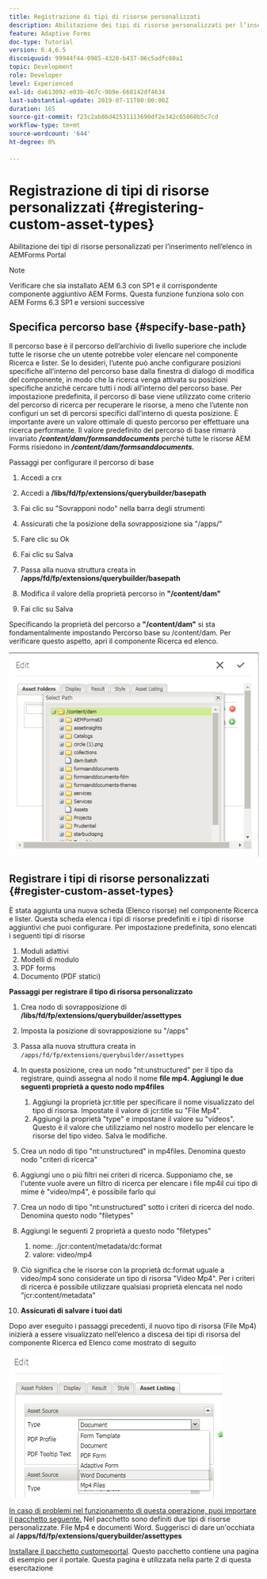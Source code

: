 ```yaml
---
title: Registrazione di tipi di risorse personalizzati
description: Abilitazione dei tipi di risorse personalizzati per l’inserimento nell’elenco in AEMForms Portal
feature: Adaptive Forms
doc-type: Tutorial
version: 6.4,6.5
discoiquuid: 99944f44-0985-4320-b437-06c5adfc60a1
topic: Development
role: Developer
level: Experienced
exl-id: da613092-e03b-467c-9b9e-668142df4634
last-substantial-update: 2019-07-11T00:00:00Z
duration: 165
source-git-commit: f23c2ab86d42531113690df2e342c65060b5c7cd
workflow-type: tm+mt
source-wordcount: '644'
ht-degree: 0%

---
```


# Registrazione di tipi di risorse personalizzati {#registering-custom-asset-types}

Abilitazione dei tipi di risorse personalizzati per l’inserimento nell’elenco in AEMForms Portal

>[!NOTE]
>
>Verificare che sia installato AEM 6.3 con SP1 e il corrispondente componente aggiuntivo AEM Forms. Questa funzione funziona solo con AEM Forms 6.3 SP1 e versioni successive

## Specifica percorso base {#specify-base-path}

Il percorso base è il percorso dell’archivio di livello superiore che include tutte le risorse che un utente potrebbe voler elencare nel componente Ricerca e lister. Se lo desideri, l’utente può anche configurare posizioni specifiche all’interno del percorso base dalla finestra di dialogo di modifica del componente, in modo che la ricerca venga attivata su posizioni specifiche anziché cercare tutti i nodi all’interno del percorso base. Per impostazione predefinita, il percorso di base viene utilizzato come criterio del percorso di ricerca per recuperare le risorse, a meno che l’utente non configuri un set di percorsi specifici dall’interno di questa posizione. È importante avere un valore ottimale di questo percorso per effettuare una ricerca performante. Il valore predefinito del percorso di base rimarrà invariato **_/content/dam/formsanddocuments_** perché tutte le risorse AEM Forms risiedono in **_/content/dam/formsanddocuments._**

Passaggi per configurare il percorso di base

1. Accedi a crx
1. Accedi a **/libs/fd/fp/extensions/querybuilder/basepath**

1. Fai clic su &quot;Sovrapponi nodo&quot; nella barra degli strumenti
1. Assicurati che la posizione della sovrapposizione sia &quot;/apps/&quot;
1. Fare clic su Ok
1. Fai clic su Salva
1. Passa alla nuova struttura creata in **/apps/fd/fp/extensions/querybuilder/basepath**

1. Modifica il valore della proprietà percorso in **&quot;/content/dam&quot;**
1. Fai clic su Salva

Specificando la proprietà del percorso a **&quot;/content/dam&quot;** si sta fondamentalmente impostando Percorso base su /content/dam. Per verificare questo aspetto, apri il componente Ricerca ed elenco.

![basepath](assets/basepath.png)

## Registrare i tipi di risorse personalizzati {#register-custom-asset-types}

È stata aggiunta una nuova scheda (Elenco risorse) nel componente Ricerca e lister. Questa scheda elenca i tipi di risorse predefiniti e i tipi di risorse aggiuntivi che puoi configurare. Per impostazione predefinita, sono elencati i seguenti tipi di risorse

1. Moduli adattivi
1. Modelli di modulo
1. PDF forms
1. Documento (PDF statici)

**Passaggi per registrare il tipo di risorsa personalizzato**

1. Crea nodo di sovrapposizione di **/libs/fd/fp/extensions/querybuilder/assettypes**

1. Imposta la posizione di sovrapposizione su &quot;/apps&quot;
1. Passa alla nuova struttura creata in `/apps/fd/fp/extensions/querybuilder/assettypes`

1. In questa posizione, crea un nodo &quot;nt:unstructured&quot; per il tipo da registrare, quindi assegna al nodo il nome **file mp4. Aggiungi le due seguenti proprietà a questo nodo mp4files**

   1. Aggiungi la proprietà jcr:title per specificare il nome visualizzato del tipo di risorsa. Impostate il valore di jcr:title su &quot;File Mp4&quot;.
   1. Aggiungi la proprietà &quot;type&quot; e impostane il valore su &quot;videos&quot;. Questo è il valore che utilizziamo nel nostro modello per elencare le risorse del tipo video. Salva le modifiche.

1. Crea un nodo di tipo &quot;nt:unstructured&quot; in mp4files. Denomina questo nodo &quot;criteri di ricerca&quot;
1. Aggiungi uno o più filtri nei criteri di ricerca. Supponiamo che, se l&#39;utente vuole avere un filtro di ricerca per elencare i file mp4il cui tipo di mime è &quot;video/mp4&quot;, è possibile farlo qui
1. Crea un nodo di tipo &quot;nt:unstructured&quot; sotto i criteri di ricerca del nodo. Denomina questo nodo &quot;filetypes&quot;
1. Aggiungi le seguenti 2 proprietà a questo nodo &quot;filetypes&quot;

   1. nome: ./jcr:content/metadata/dc:format
   1. valore: video/mp4

1. Ciò significa che le risorse con la proprietà dc:format uguale a video/mp4 sono considerate un tipo di risorsa &quot;Video Mp4&quot;. Per i criteri di ricerca è possibile utilizzare qualsiasi proprietà elencata nel nodo &quot;jcr:content/metadata&quot;

1. **Assicurati di salvare i tuoi dati**

Dopo aver eseguito i passaggi precedenti, il nuovo tipo di risorsa (File Mp4) inizierà a essere visualizzato nell’elenco a discesa dei tipi di risorsa del componente Ricerca ed Elenco come mostrato di seguito

![mp4files](assets/mp4files.png)

[In caso di problemi nel funzionamento di questa operazione, puoi importare il pacchetto seguente.](assets/assettypeskt1.zip) Nel pacchetto sono definiti due tipi di risorse personalizzate. File Mp4 e documenti Word. Suggerisci di dare un&#39;occhiata al **/apps/fd/fp/extensions/querybuilder/assettypes**

[Installare il pacchetto customeportal](assets/customportalpage.zip). Questo pacchetto contiene una pagina di esempio per il portale. Questa pagina è utilizzata nella parte 2 di questa esercitazione
